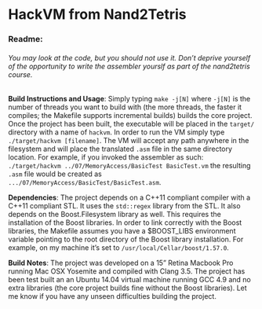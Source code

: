 # HackVM from Nand2Tetris

### Readme:
###### You may look at the code, but you should not use it. Don’t deprive yourself of the opportunity to write the assembler yourslf as part of the nand2tetris course.

**Build Instructions and Usage**: Simply typing `make -j[N]` where `-j[N]` is the number of threads you want to build with (the more threads, the faster it compiles; the Makefile supports incremental builds) builds the core project. Once the project has been built, the executable will be placed in the `target/` directory with a name of `hackvm`. In order to run the VM simply type `./target/hackvm [filename]`. The VM will accept any path anywhere in the filesystem and will place the translated `.asm` file in the same directory location. For example, if you invoked the assembler as such: `./target/hackvm ../07/MemoryAccess/BasicTest BasicTest.vm` the resulting `.asm` file would be created as `.../07/MemoryAccess/BasicTest/BasicTest.asm`.

**Dependencies**: The project depends on a C++11 compliant compiler with a C++11 compliant STL. It uses the `std::regex` library from the STL. It also depends on the Boost.Filesystem library as well. This requires the installation of the Boost libraries. In order to link correctly with the Boost libraries, the Makefile assumes you have a $BOOST_LIBS environment variable  pointing to the root directory of the Boost library installation. For example, on my machine it’s set to `/usr/local/Cellar/boost/1.57.0`.

**Build Notes**: The project was developed on a 15” Retina Macbook Pro running Mac OSX Yosemite and compiled with Clang 3.5. The project has been test built an an Ubuntu 14.04 virtual machine running GCC 4.9 and no extra libraries (the core project builds fine without the Boost libraries). Let me know if you have any unseen difficulties building the project.
